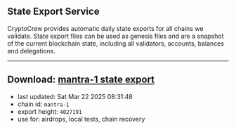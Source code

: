## State Export Service
CryptoCrew provides automatic daily state exports for all chains we validate. State export files can be used as genesis files and are a snapshot of the current blockchain state, including all validators, accounts, balances and delegations.

---
**Download: [mantra-1 state export](https://dl-eu2.ccvalidators.com/SERVICE/mantrachain/mantra-1_export_4027191.json)**
---

- last updated: Sat Mar 22 2025 08:31:48
- chain id: `mantra-1`
- export height: `4027191`
- use for: airdrops, local tests, chain recovery
